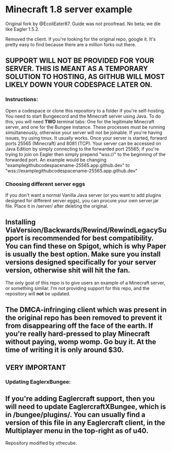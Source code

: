 # Minecraft 1.8 server example

Original fork by @EcoliEater87.
Guide was not proofread. No beta; we die like Eagler 1.5.2.

Removed the client.
If you're looking for the original repo, google it. It's pretty easy to find because there are a million forks out there.

SUPPORT WILL NOT BE PROVIDED FOR YOUR SERVER. THIS IS MEANT AS A TEMPORARY SOLUTION TO HOSTING, AS GITHUB WILL MOST LIKELY DOWN YOUR CODESPACE LATER ON.
------------
### Instructions:
Open a codespace or clone this repository to a folder if you're self-hosting.
You need to start Bungeecord and the Minecraft server using Java.
To do this, you will need **TWO** terminal tabs: One for the legitimate Minecraft server, and one for the Bungee instance. These processes must be running simultaneously, otherwise your server will not be joinable.
If you're having issues, try using tmux. It usually works.
Once your server is started, forward ports 25565 (Minecraft) and 8081 (TCP).
Your server can be accessed on Java Edition by simply connecting to the forwarded port 25565; if you're trying to join on Eagler then simply prepend "wss://" to the beginning of the forwarded port.
An example would be changing "examplegithubcodespacename-25565.app.github.dev" to "wss://examplegithubcodespacename-25565.app.github.dev"

### Choosing different server eggs

If you don't want a normal Vanilla Java server (or you want to add plugins designed for different server eggs), you can procure your own server.jar file. Place it in /server/ after deleting the original.

Installing ViaVersion/Backwards/Rewind/RewindLegacySupport is recommended for best compatibility. You can find these on Spigot, which is why Paper is usually the best option. Make sure you install versions designed specifically for your server version, otherwise shit will hit the fan.
----------

The only goal of this repo is to give users an example of a Minecraft server, or something similar. I'm not providing support for this repo, and the repository will **not** be updated.

The DMCA-infringing client which was present in the original repo has been removed to prevent it from disappearing off the face of the earth. If you're really hard-pressed to play Minecraft without paying, womp womp. Go buy it. At the time of writing it is only around $30.
----------

## VERY IMPORTANT
### Updating EaglerxBungee:

If you're adding Eaglercraft support, then you will need to update EaglercraftXBungee, which is in /bungee/plugins/. You can usually find a version of this file in any Eaglercraft client, in the Multiplayer menu in the top-right as of u40.
----------

Repository modified by xthecube.